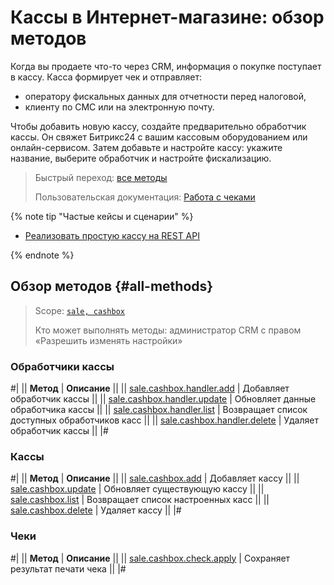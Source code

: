 # Кассы в Интернет-магазине: обзор методов

Когда вы продаете что-то через CRM, информация о покупке поступает в кассу. Касса формирует чек и отправляет:
- оператору фискальных данных для отчетности перед налоговой,
- клиенту по СМС или на электронную почту.

Чтобы добавить новую кассу, создайте предварительно обработчик кассы. Он свяжет Битрикс24 с вашим кассовым оборудованием или онлайн-сервисом. Затем добавьте и настройте кассу: укажите название, выберите обработчик и настройте фискализацию.

> Быстрый переход: [все методы](#all-methods)
> 
> Пользовательская документация: [Работа с чеками](https://helpdesk.bitrix24.ru/open/9612449/)

{% note tip "Частые кейсы и сценарии" %}

- [Реализовать простую кассу на REST API](../../../tutorials/sale/cashbox-add-example.md)

{% endnote %}

## Обзор методов {#all-methods}

> Scope: [`sale, cashbox`](../../scopes/permissions.md)
>
> Кто может выполнять методы: администратор CRM с правом «Разрешить изменять настройки»

### Обработчики кассы

#|
|| **Метод** | **Описание** ||
|| [sale.cashbox.handler.add](./sale-cashbox-handler-add.md) | Добавляет обработчик кассы ||
|| [sale.cashbox.handler.update](./sale-cashbox-handler-update.md) | Обновляет данные обработчика кассы ||
|| [sale.cashbox.handler.list](./sale-cashbox-handler-list.md) | Возвращает список доступных обработчиков касс ||
|| [sale.cashbox.handler.delete](./sale-cashbox-handler-delete.md) | Удаляет обработчик кассы ||
|#

### Кассы

#|
|| **Метод** | **Описание** ||
|| [sale.cashbox.add](./sale-cashbox-add.md) | Добавляет кассу ||
|| [sale.cashbox.update](./sale-cashbox-update.md) | Обновляет существующую кассу ||
|| [sale.cashbox.list](./sale-cashbox-list.md) | Возвращает список настроенных касс ||
|| [sale.cashbox.delete](./sale-cashbox-delete.md) | Удаляет кассу ||
|#

### Чеки

#|
|| **Метод** | **Описание** ||
|| [sale.cashbox.check.apply](./sale-cashbox-check-apply.md) | Сохраняет результат печати чека ||
|#
